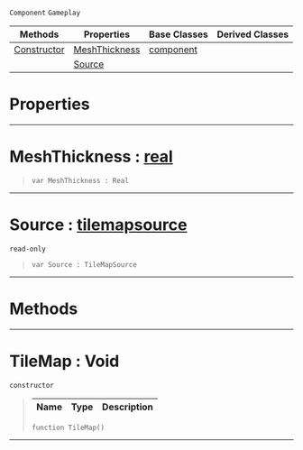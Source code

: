 `Component` `Gameplay`



|Methods|Properties|Base Classes|Derived Classes|
|---|---|---|---|
|[ Constructor](https://github.com/ArendDanielek/ZeroDocsTest/blob/master/code_reference/class_reference/tilemap.markdown#tilemap-void)|[ MeshThickness](https://github.com/ArendDanielek/ZeroDocsTest/blob/master/code_reference/class_reference/tilemap.markdown#meshthickness-zero-engin)|[component](https://github.com/ArendDanielek/ZeroDocsTest/blob/master/code_reference/class_reference/component.markdown)| |
| |[ Source](https://github.com/ArendDanielek/ZeroDocsTest/blob/master/code_reference/class_reference/tilemap.markdown#source-zero-engine-docum)| | |


 #  Properties


---  
 #  MeshThickness : [real](https://github.com/ArendDanielek/ZeroDocsTest/blob/master/code_reference/zilch_base_types/real.markdown)

> 
> ``` lang=cpp, name=Zilch
> var MeshThickness : Real


---  
 #  Source : [tilemapsource](https://github.com/ArendDanielek/ZeroDocsTest/blob/master/code_reference/class_reference/tilemapsource.markdown)

 `read-only`

> 
> ``` lang=cpp, name=Zilch
> var Source : TileMapSource


---  
 #  Methods


---  
 #  TileMap : Void

 `constructor`

> 
> |Name|Type|Description|
> |---|---|---|
> ``` lang=cpp, name=Zilch
> function TileMap()
> ``` 


---  
 
  
  
  
  
  
  
  

 